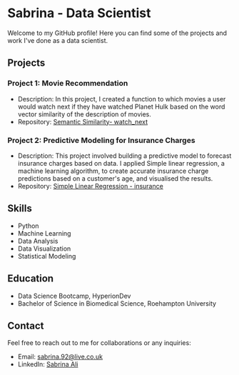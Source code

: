 # Sabrina - Data Scientist

Welcome to my GitHub profile! Here you can find some of the projects and work I've done as a data scientist.

## Projects

### Project 1: Movie Recommendation
- Description: In this project, I created a function to which movies a user would watch
next if they have watched Planet Hulk based on the word vector similarity of the description of movies.
- Repository: [Semantic Similarity- watch_next ](https://github.com/johndoe/customer-segmentation)

### Project 2: Predictive Modeling for Insurance Charges
- Description: This project involved building a predictive model to forecast insurance charges based on data. I applied Simple linear regression, a machine learning algorithm, to create accurate insurance charge predictions based on a customer's age, and visualised the results.
- Repository: [Simple Linear Regression - insurance](https://github.com/johndoe/sales-forecasting)

## Skills

- Python
- Machine Learning
- Data Analysis
- Data Visualization
- Statistical Modeling

## Education

- Data Science Bootcamp, HyperionDev
- Bachelor of Science in Biomedical Science, Roehampton University

## Contact

Feel free to reach out to me for collaborations or any inquiries:
- Email: sabrina.92@live.co.uk
- LinkedIn: [Sabrina Ali](https://www.linkedin.com/in/sabrinaali92/)

